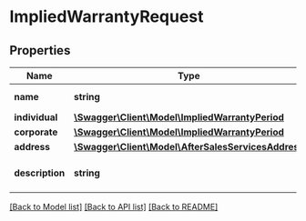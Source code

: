 # ImpliedWarrantyRequest

## Properties
Name | Type | Description | Notes
------------ | ------------- | ------------- | -------------
**name** | **string** | Warranty name. | [optional] 
**individual** | [**\Swagger\Client\Model\ImpliedWarrantyPeriod**](ImpliedWarrantyPeriod.md) |  | [optional] 
**corporate** | [**\Swagger\Client\Model\ImpliedWarrantyPeriod**](ImpliedWarrantyPeriod.md) |  | [optional] 
**address** | [**\Swagger\Client\Model\AfterSalesServicesAddress**](AfterSalesServicesAddress.md) |  | [optional] 
**description** | **string** | Implied warranty description. | [optional] 

[[Back to Model list]](../../README.md#documentation-for-models) [[Back to API list]](../../README.md#documentation-for-api-endpoints) [[Back to README]](../../README.md)


